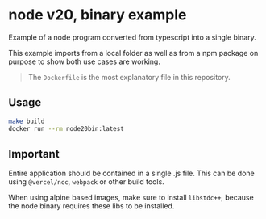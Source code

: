 # node v20, binary example

Example of a node program converted from typescript into a single binary.

This example imports from a local folder as well as from a npm package on purpose
to show both use cases are working.

> The `Dockerfile` is the most explanatory file in this repository.

## Usage

```bash
make build
docker run --rm node20bin:latest
```

## Important
Entire application should be contained in a single .js file.
This can be done using `@vercel/ncc`, `webpack` or other build tools.

When using alpine based images, make sure to install `libstdc++`, because
the node binary requires these libs to be installed.
